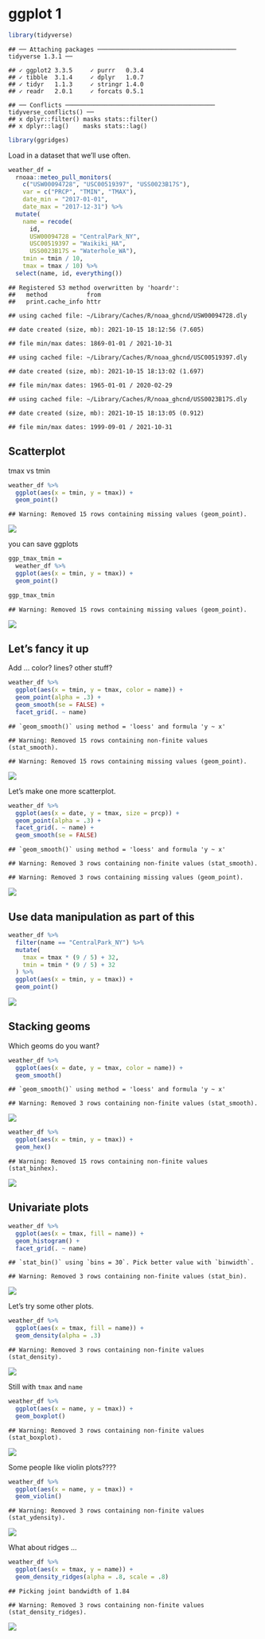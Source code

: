 ggplot 1
================

``` r
library(tidyverse)
```

    ## ── Attaching packages ─────────────────────────────────────── tidyverse 1.3.1 ──

    ## ✓ ggplot2 3.3.5     ✓ purrr   0.3.4
    ## ✓ tibble  3.1.4     ✓ dplyr   1.0.7
    ## ✓ tidyr   1.1.3     ✓ stringr 1.4.0
    ## ✓ readr   2.0.1     ✓ forcats 0.5.1

    ## ── Conflicts ────────────────────────────────────────── tidyverse_conflicts() ──
    ## x dplyr::filter() masks stats::filter()
    ## x dplyr::lag()    masks stats::lag()

``` r
library(ggridges)
```

Load in a dataset that we’ll use often.

``` r
weather_df = 
  rnoaa::meteo_pull_monitors(
    c("USW00094728", "USC00519397", "USS0023B17S"),
    var = c("PRCP", "TMIN", "TMAX"), 
    date_min = "2017-01-01",
    date_max = "2017-12-31") %>%
  mutate(
    name = recode(
      id, 
      USW00094728 = "CentralPark_NY", 
      USC00519397 = "Waikiki_HA",
      USS0023B17S = "Waterhole_WA"),
    tmin = tmin / 10,
    tmax = tmax / 10) %>%
  select(name, id, everything())
```

    ## Registered S3 method overwritten by 'hoardr':
    ##   method           from
    ##   print.cache_info httr

    ## using cached file: ~/Library/Caches/R/noaa_ghcnd/USW00094728.dly

    ## date created (size, mb): 2021-10-15 18:12:56 (7.605)

    ## file min/max dates: 1869-01-01 / 2021-10-31

    ## using cached file: ~/Library/Caches/R/noaa_ghcnd/USC00519397.dly

    ## date created (size, mb): 2021-10-15 18:13:02 (1.697)

    ## file min/max dates: 1965-01-01 / 2020-02-29

    ## using cached file: ~/Library/Caches/R/noaa_ghcnd/USS0023B17S.dly

    ## date created (size, mb): 2021-10-15 18:13:05 (0.912)

    ## file min/max dates: 1999-09-01 / 2021-10-31

## Scatterplot

tmax vs tmin

``` r
weather_df %>%
  ggplot(aes(x = tmin, y = tmax)) +
  geom_point()
```

    ## Warning: Removed 15 rows containing missing values (geom_point).

![](viz_part1_files/figure-gfm/unnamed-chunk-3-1.png)<!-- -->

you can save ggplots

``` r
ggp_tmax_tmin =
  weather_df %>%
  ggplot(aes(x = tmin, y = tmax)) +
  geom_point()

ggp_tmax_tmin
```

    ## Warning: Removed 15 rows containing missing values (geom_point).

![](viz_part1_files/figure-gfm/unnamed-chunk-4-1.png)<!-- -->

## Let’s fancy it up

Add … color? lines? other stuff?

``` r
weather_df %>%
  ggplot(aes(x = tmin, y = tmax, color = name)) +
  geom_point(alpha = .3) +
  geom_smooth(se = FALSE) +
  facet_grid(. ~ name)
```

    ## `geom_smooth()` using method = 'loess' and formula 'y ~ x'

    ## Warning: Removed 15 rows containing non-finite values (stat_smooth).

    ## Warning: Removed 15 rows containing missing values (geom_point).

![](viz_part1_files/figure-gfm/unnamed-chunk-5-1.png)<!-- -->

Let’s make one more scatterplot.

``` r
weather_df %>%
  ggplot(aes(x = date, y = tmax, size = prcp)) +
  geom_point(alpha = .3) +
  facet_grid(. ~ name) +
  geom_smooth(se = FALSE)
```

    ## `geom_smooth()` using method = 'loess' and formula 'y ~ x'

    ## Warning: Removed 3 rows containing non-finite values (stat_smooth).

    ## Warning: Removed 3 rows containing missing values (geom_point).

![](viz_part1_files/figure-gfm/unnamed-chunk-6-1.png)<!-- -->

## Use data manipulation as part of this

``` r
weather_df %>%
  filter(name == "CentralPark_NY") %>%
  mutate(
    tmax = tmax * (9 / 5) + 32,
    tmin = tmin * (9 / 5) + 32
  ) %>%
  ggplot(aes(x = tmin, y = tmax)) +
  geom_point()
```

![](viz_part1_files/figure-gfm/unnamed-chunk-7-1.png)<!-- -->

## Stacking geoms

Which geoms do you want?

``` r
weather_df %>%
  ggplot(aes(x = date, y = tmax, color = name)) +
  geom_smooth()
```

    ## `geom_smooth()` using method = 'loess' and formula 'y ~ x'

    ## Warning: Removed 3 rows containing non-finite values (stat_smooth).

![](viz_part1_files/figure-gfm/unnamed-chunk-8-1.png)<!-- -->

``` r
weather_df %>%
  ggplot(aes(x = tmin, y = tmax)) +
  geom_hex()
```

    ## Warning: Removed 15 rows containing non-finite values (stat_binhex).

![](viz_part1_files/figure-gfm/unnamed-chunk-9-1.png)<!-- -->

## Univariate plots

``` r
weather_df %>%
  ggplot(aes(x = tmax, fill = name)) +
  geom_histogram() +
  facet_grid(. ~ name)
```

    ## `stat_bin()` using `bins = 30`. Pick better value with `binwidth`.

    ## Warning: Removed 3 rows containing non-finite values (stat_bin).

![](viz_part1_files/figure-gfm/unnamed-chunk-10-1.png)<!-- -->

Let’s try some other plots.

``` r
weather_df %>%
  ggplot(aes(x = tmax, fill = name)) +
  geom_density(alpha = .3)
```

    ## Warning: Removed 3 rows containing non-finite values (stat_density).

![](viz_part1_files/figure-gfm/unnamed-chunk-11-1.png)<!-- -->

Still with `tmax` and `name`

``` r
weather_df %>%
  ggplot(aes(x = name, y = tmax)) +
  geom_boxplot()
```

    ## Warning: Removed 3 rows containing non-finite values (stat_boxplot).

![](viz_part1_files/figure-gfm/unnamed-chunk-12-1.png)<!-- -->

Some people like violin plots????

``` r
weather_df %>%
  ggplot(aes(x = name, y = tmax)) +
  geom_violin()
```

    ## Warning: Removed 3 rows containing non-finite values (stat_ydensity).

![](viz_part1_files/figure-gfm/unnamed-chunk-13-1.png)<!-- -->

What about ridges …

``` r
weather_df %>%
  ggplot(aes(x = tmax, y = name)) +
  geom_density_ridges(alpha = .8, scale = .8)
```

    ## Picking joint bandwidth of 1.84

    ## Warning: Removed 3 rows containing non-finite values (stat_density_ridges).

![](viz_part1_files/figure-gfm/unnamed-chunk-14-1.png)<!-- -->
